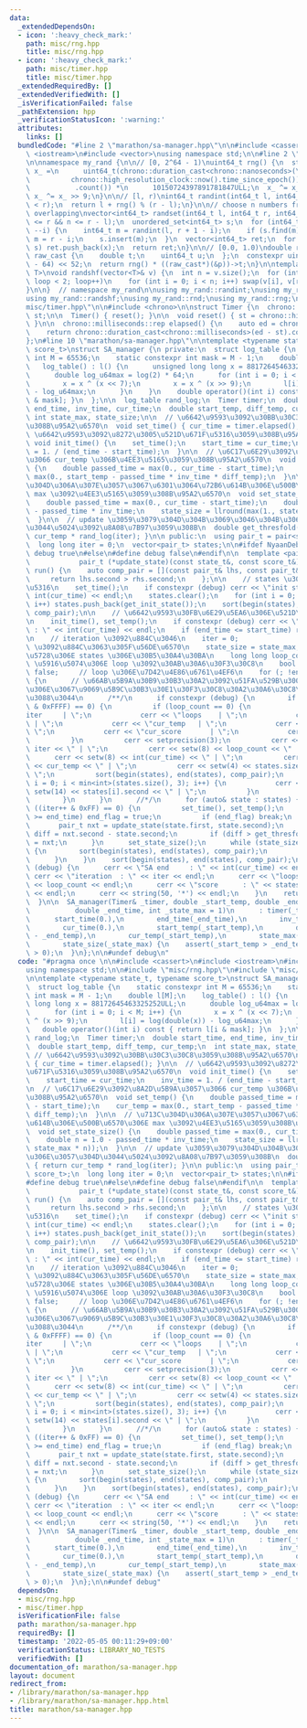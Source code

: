 ```yaml
---
data:
  _extendedDependsOn:
  - icon: ':heavy_check_mark:'
    path: misc/rng.hpp
    title: misc/rng.hpp
  - icon: ':heavy_check_mark:'
    path: misc/timer.hpp
    title: misc/timer.hpp
  _extendedRequiredBy: []
  _extendedVerifiedWith: []
  _isVerificationFailed: false
  _pathExtension: hpp
  _verificationStatusIcon: ':warning:'
  attributes:
    links: []
  bundledCode: "#line 2 \"marathon/sa-manager.hpp\"\n\n#include <cassert>\n#include\
    \ <iostream>\n#include <vector>\nusing namespace std;\n\n#line 2 \"misc/rng.hpp\"\
    \n\nnamespace my_rand {\n\n// [0, 2^64 - 1)\nuint64_t rng() {\n  static uint64_t\
    \ x_ =\n      uint64_t(chrono::duration_cast<chrono::nanoseconds>(\n         \
    \          chrono::high_resolution_clock::now().time_since_epoch())\n        \
    \           .count()) *\n      10150724397891781847ULL;\n  x_ ^= x_ << 7;\n  return\
    \ x_ ^= x_ >> 9;\n}\n\n// [l, r)\nint64_t randint(int64_t l, int64_t r) {\n  assert(l\
    \ < r);\n  return l + rng() % (r - l);\n}\n\n// choose n numbers from [l, r) without\
    \ overlapping\nvector<int64_t> randset(int64_t l, int64_t r, int64_t n) {\n  assert(l\
    \ <= r && n <= r - l);\n  unordered_set<int64_t> s;\n  for (int64_t i = n; i;\
    \ --i) {\n    int64_t m = randint(l, r + 1 - i);\n    if (s.find(m) != s.end())\
    \ m = r - i;\n    s.insert(m);\n  }\n  vector<int64_t> ret;\n  for (auto& x :\
    \ s) ret.push_back(x);\n  return ret;\n}\n\n// [0.0, 1.0)\ndouble rnd() {\n  union\
    \ raw_cast {\n    double t;\n    uint64_t u;\n  };\n  constexpr uint64_t p = uint64_t(1023\
    \ - 64) << 52;\n  return rng() * ((raw_cast*)(&p))->t;\n}\n\ntemplate <typename\
    \ T>\nvoid randshf(vector<T>& v) {\n  int n = v.size();\n  for (int loop = 0;\
    \ loop < 2; loop++)\n    for (int i = 0; i < n; i++) swap(v[i], v[randint(0, n)]);\n\
    }\n\n}  // namespace my_rand\n\nusing my_rand::randint;\nusing my_rand::randset;\n\
    using my_rand::randshf;\nusing my_rand::rnd;\nusing my_rand::rng;\n#line 2 \"\
    misc/timer.hpp\"\n\n#include <chrono>\n\nstruct Timer {\n  chrono::high_resolution_clock::time_point\
    \ st;\n\n  Timer() { reset(); }\n\n  void reset() { st = chrono::high_resolution_clock::now();\
    \ }\n\n  chrono::milliseconds::rep elapsed() {\n    auto ed = chrono::high_resolution_clock::now();\n\
    \    return chrono::duration_cast<chrono::milliseconds>(ed - st).count();\n  }\n\
    };\n#line 10 \"marathon/sa-manager.hpp\"\n\ntemplate <typename state_t, typename\
    \ score_t>\nstruct SA_manager {\n private:\n  struct log_table {\n    static constexpr\
    \ int M = 65536;\n    static constexpr int mask = M - 1;\n    double l[M];\n \
    \   log_table() : l() {\n      unsigned long long x = 88172645463325252ULL;\n\
    \      double log_u64max = log(2) * 64;\n      for (int i = 0; i < M; i++) {\n\
    \        x = x ^ (x << 7);\n        x = x ^ (x >> 9);\n        l[i] = log(double(x))\
    \ - log_u64max;\n      }\n    }\n    double operator()(int i) const { return l[i\
    \ & mask]; }\n  };\n\n  log_table rand_log;\n  Timer timer;\n  double start_time,\
    \ end_time, inv_time, cur_time;\n  double start_temp, diff_temp, cur_temp;\n \
    \ int state_max, state_size;\n\n  // \u6642\u9593\u3092\u30BB\u30C3\u30C8\u3059\
    \u308B\u95A2\u6570\n  void set_time() { cur_time = timer.elapsed(); }\n\n  //\
    \ \u6642\u9593\u3092\u8272\u3005\u521D\u671F\u5316\u3059\u308B\u95A2\u6570\n \
    \ void init_time() {\n    set_time();\n    start_time = cur_time;\n    inv_time\
    \ = 1. / (end_time - start_time);\n  }\n\n  // \u6C17\u6E29\u3092\u8A2D\u5B9A\u3057\
    \u3066 cur_temp \u306B\u4EE3\u5165\u3059\u308B\u95A2\u6570\n  void set_temp()\
    \ {\n    double passed_time = max(0., cur_time - start_time);\n    cur_temp =\
    \ max(0., start_temp - passed_time * inv_time * diff_temp);\n  }\n\n  // \u713C\
    \u304D\u306A\u307E\u3057\u3067\u6301\u3064\u72B6\u614B\u306E\u500B\u6570\u306E\
    \ max \u3092\u4EE3\u5165\u3059\u308B\u95A2\u6570\n  void set_state_size() {\n\
    \    double passed_time = max(0., cur_time - start_time);\n    double n = 1.0\
    \ - passed_time * inv_time;\n    state_size = llround(max(1., state_max * n));\n\
    \  }\n\n  // update \u3059\u3079\u304D\u304B\u3069\u3046\u304B\u306E\u3057\u304D\
    \u3044\u5024\u3092\u8A08\u7B97\u3059\u308B\n  double get_thresfold() { return\
    \ cur_temp * rand_log(iter); }\n\n public:\n  using pair_t = pair<state_t, score_t>;\n\
    \  long long iter = 0;\n  vector<pair_t> states;\n\n#ifdef NyaanDebug\n#define\
    \ debug true\n#else\n#define debug false\n#endif\n\n  template <pair_t (*get_init_state)(),\n\
    \            pair_t (*update_state)(const state_t&, const score_t&)>\n  pair_t\
    \ run() {\n    auto comp_pair = [](const pair_t& lhs, const pair_t& rhs) {\n \
    \     return lhs.second > rhs.second;\n    };\n\n    // states \u306E\u521D\u671F\
    \u5316\n    set_time();\n    if constexpr (debug) cerr << \"init start : \" <<\
    \ int(cur_time) << endl;\n    states.clear();\n    for (int i = 0; i < state_max;\
    \ i++) states.push_back(get_init_state());\n    sort(begin(states), end(states),\
    \ comp_pair);\n\n    // \u6642\u9593\u30FB\u6E29\u5EA6\u306E\u521D\u671F\u5316\
    \n    init_time(), set_temp();\n    if constexpr (debug) cerr << \"SA start  \
    \ : \" << int(cur_time) << endl;\n    if (end_time <= start_time) return states[0];\n\
    \n    // iteration \u3092\u884C\u3046\n    iter = 0;                  // update\
    \ \u3092\u884C\u3063\u305F\u56DE\u6570\n    state_size = state_max;    // \u73FE\
    \u5728\u306E states \u306E\u30B5\u30A4\u30BA\n    long long loop_count = 0;  //\
    \ \u5916\u5074\u306E loop \u3092\u30AB\u30A6\u30F3\u30C8\n    bool end_flag =\
    \ false;     // loop \u306E\u7D42\u4E86\u6761\u4EF6\n    for (; !end_flag; loop_count++)\
    \ {\n      // \u66AB\u5B9A\u30B9\u30B3\u30A2\u3092\u51FA\u529B\u3002\u91CD\u3044\
    \u306E\u3067\u9069\u5B9C\u30B3\u30E1\u30F3\u30C8\u30A2\u30A6\u30C8\u3057\u3066\
    \u3088\u3044\n      /**/\n      if constexpr (debug) {\n        if ((loop_count\
    \ & 0xFFFF) == 0) {\n          if (loop_count == 0) {\n            cerr << \"\
    iter     | \";\n            cerr << \"loops    | \";\n            cerr << \"cur_time\
    \ | \";\n            cerr << \"cur_temp   | \";\n            cerr << \"size |\
    \ \";\n            cerr << \"cur_score       | \";\n            cerr << endl;\n\
    \          }\n          cerr << setprecision(3);\n          cerr << setw(8) <<\
    \ iter << \" | \";\n          cerr << setw(8) << loop_count << \" | \";\n    \
    \      cerr << setw(8) << int(cur_time) << \" | \";\n          cerr << setw(10)\
    \ << cur_temp << \" | \";\n          cerr << setw(4) << states.size() << \" |\
    \ \";\n          sort(begin(states), end(states), comp_pair);\n          for (int\
    \ i = 0; i < min<int>(states.size(), 3); i++) {\n            cerr << \" \" <<\
    \ setw(14) << states[i].second << \" | \";\n          }\n          cerr << endl;\n\
    \        }\n      }\n      //*/\n      for (auto& state : states) {\n        if\
    \ ((iter++ & 0xFF) == 0) {\n          set_time(), set_temp();\n          if (cur_time\
    \ >= end_time) end_flag = true;\n          if (end_flag) break;\n        }\n \
    \       pair_t nxt = update_state(state.first, state.second);\n        score_t\
    \ diff = nxt.second - state.second;\n        if (diff > get_thresfold()) state\
    \ = nxt;\n      }\n      set_state_size();\n      while (state_size < (int)states.size())\
    \ {\n        sort(begin(states), end(states), comp_pair);\n        states.pop_back();\n\
    \      }\n    }\n    sort(begin(states), end(states), comp_pair);\n    if constexpr\
    \ (debug) {\n      cerr << \"SA end     : \" << int(cur_time) << endl;\n     \
    \ cerr << \"iteration  : \" << iter << endl;\n      cerr << \"loops      : \"\
    \ << loop_count << endl;\n      cerr << \"score      : \" << states[0].second\
    \ << endl;\n      cerr << string(50, '*') << endl;\n    }\n    return states[0];\n\
    \  }\n\n  SA_manager(Timer& _timer, double _start_temp, double _end_temp,\n  \
    \           double _end_time, int _state_max = 1)\n      : timer(_timer),\n  \
    \      start_time(0.),\n        end_time(_end_time),\n        inv_time(1. / _end_time),\n\
    \        cur_time(0.),\n        start_temp(_start_temp),\n        diff_temp(_start_temp\
    \ - _end_temp),\n        cur_temp(_start_temp),\n        state_max(_state_max),\n\
    \        state_size(_state_max) {\n    assert(_start_temp > _end_temp);\n    assert(_state_max\
    \ > 0);\n  }\n};\n\n#undef debug\n"
  code: "#pragma once \n\n#include <cassert>\n#include <iostream>\n#include <vector>\n\
    using namespace std;\n\n#include \"misc/rng.hpp\"\n#include \"misc/timer.hpp\"\
    \n\ntemplate <typename state_t, typename score_t>\nstruct SA_manager {\n private:\n\
    \  struct log_table {\n    static constexpr int M = 65536;\n    static constexpr\
    \ int mask = M - 1;\n    double l[M];\n    log_table() : l() {\n      unsigned\
    \ long long x = 88172645463325252ULL;\n      double log_u64max = log(2) * 64;\n\
    \      for (int i = 0; i < M; i++) {\n        x = x ^ (x << 7);\n        x = x\
    \ ^ (x >> 9);\n        l[i] = log(double(x)) - log_u64max;\n      }\n    }\n \
    \   double operator()(int i) const { return l[i & mask]; }\n  };\n\n  log_table\
    \ rand_log;\n  Timer timer;\n  double start_time, end_time, inv_time, cur_time;\n\
    \  double start_temp, diff_temp, cur_temp;\n  int state_max, state_size;\n\n \
    \ // \u6642\u9593\u3092\u30BB\u30C3\u30C8\u3059\u308B\u95A2\u6570\n  void set_time()\
    \ { cur_time = timer.elapsed(); }\n\n  // \u6642\u9593\u3092\u8272\u3005\u521D\
    \u671F\u5316\u3059\u308B\u95A2\u6570\n  void init_time() {\n    set_time();\n\
    \    start_time = cur_time;\n    inv_time = 1. / (end_time - start_time);\n  }\n\
    \n  // \u6C17\u6E29\u3092\u8A2D\u5B9A\u3057\u3066 cur_temp \u306B\u4EE3\u5165\u3059\
    \u308B\u95A2\u6570\n  void set_temp() {\n    double passed_time = max(0., cur_time\
    \ - start_time);\n    cur_temp = max(0., start_temp - passed_time * inv_time *\
    \ diff_temp);\n  }\n\n  // \u713C\u304D\u306A\u307E\u3057\u3067\u6301\u3064\u72B6\
    \u614B\u306E\u500B\u6570\u306E max \u3092\u4EE3\u5165\u3059\u308B\u95A2\u6570\n\
    \  void set_state_size() {\n    double passed_time = max(0., cur_time - start_time);\n\
    \    double n = 1.0 - passed_time * inv_time;\n    state_size = llround(max(1.,\
    \ state_max * n));\n  }\n\n  // update \u3059\u3079\u304D\u304B\u3069\u3046\u304B\
    \u306E\u3057\u304D\u3044\u5024\u3092\u8A08\u7B97\u3059\u308B\n  double get_thresfold()\
    \ { return cur_temp * rand_log(iter); }\n\n public:\n  using pair_t = pair<state_t,\
    \ score_t>;\n  long long iter = 0;\n  vector<pair_t> states;\n\n#ifdef NyaanDebug\n\
    #define debug true\n#else\n#define debug false\n#endif\n\n  template <pair_t (*get_init_state)(),\n\
    \            pair_t (*update_state)(const state_t&, const score_t&)>\n  pair_t\
    \ run() {\n    auto comp_pair = [](const pair_t& lhs, const pair_t& rhs) {\n \
    \     return lhs.second > rhs.second;\n    };\n\n    // states \u306E\u521D\u671F\
    \u5316\n    set_time();\n    if constexpr (debug) cerr << \"init start : \" <<\
    \ int(cur_time) << endl;\n    states.clear();\n    for (int i = 0; i < state_max;\
    \ i++) states.push_back(get_init_state());\n    sort(begin(states), end(states),\
    \ comp_pair);\n\n    // \u6642\u9593\u30FB\u6E29\u5EA6\u306E\u521D\u671F\u5316\
    \n    init_time(), set_temp();\n    if constexpr (debug) cerr << \"SA start  \
    \ : \" << int(cur_time) << endl;\n    if (end_time <= start_time) return states[0];\n\
    \n    // iteration \u3092\u884C\u3046\n    iter = 0;                  // update\
    \ \u3092\u884C\u3063\u305F\u56DE\u6570\n    state_size = state_max;    // \u73FE\
    \u5728\u306E states \u306E\u30B5\u30A4\u30BA\n    long long loop_count = 0;  //\
    \ \u5916\u5074\u306E loop \u3092\u30AB\u30A6\u30F3\u30C8\n    bool end_flag =\
    \ false;     // loop \u306E\u7D42\u4E86\u6761\u4EF6\n    for (; !end_flag; loop_count++)\
    \ {\n      // \u66AB\u5B9A\u30B9\u30B3\u30A2\u3092\u51FA\u529B\u3002\u91CD\u3044\
    \u306E\u3067\u9069\u5B9C\u30B3\u30E1\u30F3\u30C8\u30A2\u30A6\u30C8\u3057\u3066\
    \u3088\u3044\n      /**/\n      if constexpr (debug) {\n        if ((loop_count\
    \ & 0xFFFF) == 0) {\n          if (loop_count == 0) {\n            cerr << \"\
    iter     | \";\n            cerr << \"loops    | \";\n            cerr << \"cur_time\
    \ | \";\n            cerr << \"cur_temp   | \";\n            cerr << \"size |\
    \ \";\n            cerr << \"cur_score       | \";\n            cerr << endl;\n\
    \          }\n          cerr << setprecision(3);\n          cerr << setw(8) <<\
    \ iter << \" | \";\n          cerr << setw(8) << loop_count << \" | \";\n    \
    \      cerr << setw(8) << int(cur_time) << \" | \";\n          cerr << setw(10)\
    \ << cur_temp << \" | \";\n          cerr << setw(4) << states.size() << \" |\
    \ \";\n          sort(begin(states), end(states), comp_pair);\n          for (int\
    \ i = 0; i < min<int>(states.size(), 3); i++) {\n            cerr << \" \" <<\
    \ setw(14) << states[i].second << \" | \";\n          }\n          cerr << endl;\n\
    \        }\n      }\n      //*/\n      for (auto& state : states) {\n        if\
    \ ((iter++ & 0xFF) == 0) {\n          set_time(), set_temp();\n          if (cur_time\
    \ >= end_time) end_flag = true;\n          if (end_flag) break;\n        }\n \
    \       pair_t nxt = update_state(state.first, state.second);\n        score_t\
    \ diff = nxt.second - state.second;\n        if (diff > get_thresfold()) state\
    \ = nxt;\n      }\n      set_state_size();\n      while (state_size < (int)states.size())\
    \ {\n        sort(begin(states), end(states), comp_pair);\n        states.pop_back();\n\
    \      }\n    }\n    sort(begin(states), end(states), comp_pair);\n    if constexpr\
    \ (debug) {\n      cerr << \"SA end     : \" << int(cur_time) << endl;\n     \
    \ cerr << \"iteration  : \" << iter << endl;\n      cerr << \"loops      : \"\
    \ << loop_count << endl;\n      cerr << \"score      : \" << states[0].second\
    \ << endl;\n      cerr << string(50, '*') << endl;\n    }\n    return states[0];\n\
    \  }\n\n  SA_manager(Timer& _timer, double _start_temp, double _end_temp,\n  \
    \           double _end_time, int _state_max = 1)\n      : timer(_timer),\n  \
    \      start_time(0.),\n        end_time(_end_time),\n        inv_time(1. / _end_time),\n\
    \        cur_time(0.),\n        start_temp(_start_temp),\n        diff_temp(_start_temp\
    \ - _end_temp),\n        cur_temp(_start_temp),\n        state_max(_state_max),\n\
    \        state_size(_state_max) {\n    assert(_start_temp > _end_temp);\n    assert(_state_max\
    \ > 0);\n  }\n};\n\n#undef debug"
  dependsOn:
  - misc/rng.hpp
  - misc/timer.hpp
  isVerificationFile: false
  path: marathon/sa-manager.hpp
  requiredBy: []
  timestamp: '2022-05-05 00:11:29+09:00'
  verificationStatus: LIBRARY_NO_TESTS
  verifiedWith: []
documentation_of: marathon/sa-manager.hpp
layout: document
redirect_from:
- /library/marathon/sa-manager.hpp
- /library/marathon/sa-manager.hpp.html
title: marathon/sa-manager.hpp
---
```

